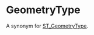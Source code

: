 # GeometryType

A synonym for [ST_GeometryType](/sql-statements-structure/geographic-geometric-features/geometry-properties/st_geometrytype/).